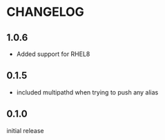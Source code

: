 # CHANGELOG

## 1.0.6

* Added support for RHEL8

## 0.1.5

* included multipathd when trying to push any alias

## 0.1.0

initial release
